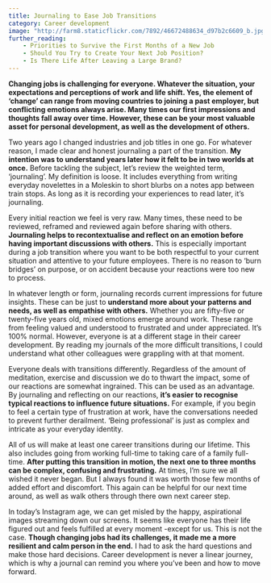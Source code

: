 ```yaml
---
title: Journaling to Ease Job Transitions
category: Career development
image: "http://farm8.staticflickr.com/7892/46672488634_d97b2c6609_b.jpg"
further_reading:
    - Priorities to Survive the First Months of a New Job
    - Should You Try to Create Your Next Job Position?
    - Is There Life After Leaving a Large Brand?
---
```

**Changing jobs is challenging for everyone. Whatever the situation, your expectations and perceptions of work and life shift. Yes, the element of ‘change’ can range from moving countries to joining a past employer, but conflicting emotions always arise. Many times our first impressions and thoughts fall away over time. However, these can be your most valuable asset for personal development, as well as the development of others.**

Two years ago I changed industries and job titles in one go. For whatever reason, I made clear and honest journaling a part of the transition. **My intention was to understand years later how it felt to be in two worlds at once.** Before tackling the subject, let’s review the weighted term, ‘journaling’. My definition is loose. It includes everything from writing everyday novelettes in a Moleskin to short blurbs on a notes app between train stops. As long as it is recording your experiences to read later, it’s journaling.

Every initial reaction we feel is very raw. Many times, these need to be reviewed, reframed and reviewed again before sharing with others. **Journaling helps to recontextualise and reflect on an emotion before having important discussions with others.** This is especially important during a job transition where you want to be both respectful to your current situation and attentive to your future employees. There is no reason to ‘burn bridges’ on purpose, or on accident because your reactions were too new to process.

In whatever length or form, journaling records current impressions for future insights. These can be just to **understand more about your patterns and needs, as well as empathise with others.** Whether you are fifty-five or twenty-five years old, mixed emotions emerge around work. These range from feeling valued and understood to frustrated and under appreciated. It’s 100% normal. However, everyone is at a different stage in their career development. By reading my journals of the more difficult transitions, I could understand what other colleagues were grappling with at that moment.

Everyone deals with transitions differently. Regardless of the amount of meditation, exercise and discussion we do to thwart the impact, some of our reactions are somewhat ingrained. This can be used as an advantage. By journaling and reflecting on our reactions, **it’s easier to recognise typical reactions to influence future situations.** For example, if you begin to feel a certain type of frustration at work, have the conversations needed to prevent further derailment. ‘Being professional’ is just as complex and intricate as your everyday identity.

All of us will make at least one career transitions during our lifetime. This also includes going from working full-time to taking care of a family full-time. **After putting this transition in motion, the next one to three months can be complex, confusing and frustrating.** At times, I’m sure we all wished it never began. But I always found it was worth those few months of added effort and discomfort. This again can be helpful for our next time around, as well as walk others through there own next career step.

In today’s Instagram age, we can get misled by the happy, aspirational images streaming down our screens. It seems like everyone has their life figured out and feels fulfilled at every moment -except for us. This is not the case. **Though changing jobs had its challenges, it made me a more resilient and calm person in the end.** I had to ask the hard questions and make those hard decisions. Career development is never a linear journey, which is why a journal can remind you where you’ve been and how to move forward.